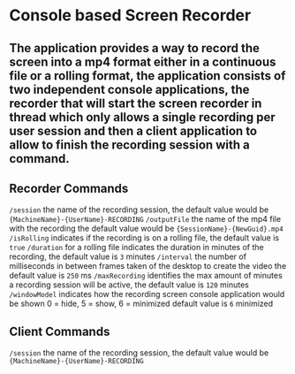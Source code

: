 # Console based Screen Recorder
The application provides a way to record the screen into a mp4 format either in a continuous file or a rolling format, the application consists of two independent console applications, the recorder that will start the screen recorder in thread which only allows a single recording per user session and then a client application to allow to finish the recording session with a command.
---
## Recorder Commands
`/session` the name of the recording session, the default value would be `{MachineName}-{UserName}-RECORDING`
`/outputFile` the name of the mp4 file with the recording the default value would be `{SessionName}-{NewGuid}.mp4`
`/isRolling` indicates if the recording is on a rolling file, the default value is `true`
`/duration` for a rolling file indicates the duration in minutes of the recording, the default value is `3` minutes
`/interval` the number of milliseconds in between frames taken of the desktop to create the video the default value is `250` ms
`/maxRecording` identifies the max amount of minutes a recording session will be active, the default value is `120` minutes
`/windowModel` indicates how the recording screen console application would be shown 0 = hide, 5 = show, 6 = minimized default value is `6` minimized

## Client Commands
`/session` the name of the recording session, the default value would be `{MachineName}-{UserName}-RECORDING`

